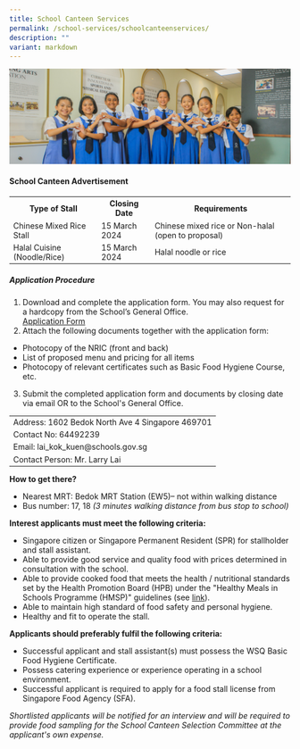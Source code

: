 ```yaml
---
title: School Canteen Services
permalink: /school-services/schoolcanteenservices/
description: ""
variant: markdown
---
```

![](/images/Web_banners/webbanner2024_23.jpg)
#### School Canteen Advertisement 
  
<table><tbody><tr><th>Type of Stall</th><th>Closing Date</th><th>Requirements</th></tr>
<tr><td>Chinese Mixed Rice Stall</td><td>15 March 2024</td><td>Chinese mixed rice or Non-halal (open to proposal)</td></tr>  
<tr><td>Halal Cuisine (Noodle/Rice)</td><td>15 March 2024</td><td>Halal noodle or rice</td></tr>  
</tbody></table>

##### Application Procedure<br>
1. Download and complete the application form. You may also request for a hardcopy from the School’s General Office.<br>
[Application Form](/files/Attachments/FormBF7___Application_for_Canteen_Stall__SACPS_.pdf)<br>
2. Attach the following documents together with the application form:
- Photocopy of the NRIC (front and back) <br>
- List of proposed menu and pricing for all items <br>
- Photocopy of relevant certificates such as Basic Food Hygiene Course, etc. <br>
3. Submit the completed application form and documents by closing date via email OR to the School's General Office.

<table><tbody>
<tr><td>Address: 1602 Bedok North Ave 4 Singapore 469701</td></tr> 
	<tr><td>Contact No: 64492239 </td></tr>  
	<tr><td>Email: lai_kok_kuen@schools.gov.sg</td></tr>  
	<tr><td>Contact Person: Mr. Larry Lai</td></tr>  
</tbody></table>


**How to get there?**
* Nearest MRT: Bedok MRT Station (EW5)– not within walking distance
* Bus number: 17, 18 *(3 minutes walking distance from bus stop to school)* 

**Interest applicants must meet the following criteria:**
* Singapore citizen or Singapore Permanent Resident (SPR) for stallholder and stall assistant.
* Able to provide good service and quality food with prices determined in consultation with the school.
* Able to provide cooked food that meets the health / nutritional standards set by the Health Promotion Board (HPB) under the "Healthy Meals in Schools Programme (HMSP)" guidelines (see [link](https://www.hpb.gov.sg/schools/school-programmes/healthy-meals-in-schools-programme)).
* Able to maintain high standard of food safety and personal hygiene.
* Healthy and fit to operate the stall.


**Applicants should preferably fulfil the following criteria:**
* Successful applicant and stall assistant(s) must possess the WSQ Basic Food Hygiene Certificate.
* Possess catering experience or experience operating in a school environment.
* Successful applicant is required to apply for a food stall license from Singapore Food Agency (SFA). 

*Shortlisted applicants will be notified for an interview and will be required to provide food sampling for the School Canteen Selection Committee at the applicant's own expense.*